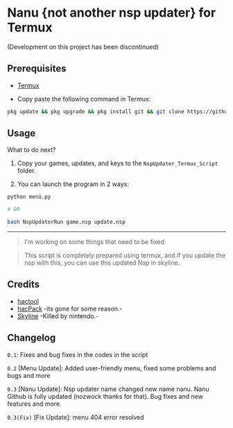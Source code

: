 # Nanu {not another nsp updater} for Termux 
(Development on this project has been discontinued)

## Prerequisites
- [Termux](https://f-droid.org/en/packages/com.termux/)

- Copy paste the following command in Termux:
```sh
pkg update && pkg upgrade && pkg install git && git clone https://github.com/alfhashut/NspUpdater_Termux_Script.git && cd NspUpdater_Termux_Script && bash NspUpdaterİnstaller
```

## Usage

What to do next?

1. Copy your games, updates, and keys to the `NspUpdater_Termux_Script` folder.

2. You can launch the program in 2 ways:
```sh
python menü.py

# OR

bash NspUpdaterRun game.nsp update.nsp
```

---

> I'm working on some things that need to be fixed

> This script is completely prepared using termux, and if you update the nsp with this, you can use this updated Nsp in skyline.

## Credits
- [hactool](https://github.com/SciresM/hactool)
- [hacPack](https://github.com/The-4n/hacPack) -its gone for some reason.-
- [Skyline](https://github.com/skyline-emu/skyline) -Killed by nintendo.-

## Changelog

`0.1`: Fixes and bug fixes in the codes in the script

`0.2` \[Menu Update\]: Added user-friendly menu, fixed some problems and bugs and more

`0.3` \[Nanu Update\]: Nsp updater name changed new name nanu. Nanu Github is fully updated (nozwock thanks for that). Bug fixes and new features and more. 

`0.3(Fix)` \[Fix Update\]: menu 404 error resolved
